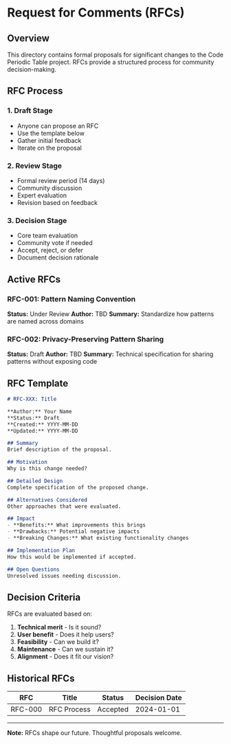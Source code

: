 # Request for Comments (RFCs)

## Overview

This directory contains formal proposals for significant changes to the Code Periodic Table project. RFCs provide a structured process for community decision-making.

## RFC Process

### 1. Draft Stage
- Anyone can propose an RFC
- Use the template below
- Gather initial feedback
- Iterate on the proposal

### 2. Review Stage
- Formal review period (14 days)
- Community discussion
- Expert evaluation
- Revision based on feedback

### 3. Decision Stage
- Core team evaluation
- Community vote if needed
- Accept, reject, or defer
- Document decision rationale

## Active RFCs

### RFC-001: Pattern Naming Convention
**Status:** Under Review
**Author:** TBD
**Summary:** Standardize how patterns are named across domains

### RFC-002: Privacy-Preserving Pattern Sharing
**Status:** Draft
**Author:** TBD
**Summary:** Technical specification for sharing patterns without exposing code

## RFC Template

```markdown
# RFC-XXX: Title

**Author:** Your Name
**Status:** Draft
**Created:** YYYY-MM-DD
**Updated:** YYYY-MM-DD

## Summary
Brief description of the proposal.

## Motivation
Why is this change needed?

## Detailed Design
Complete specification of the proposed change.

## Alternatives Considered
Other approaches that were evaluated.

## Impact
- **Benefits:** What improvements this brings
- **Drawbacks:** Potential negative impacts
- **Breaking Changes:** What existing functionality changes

## Implementation Plan
How this would be implemented if accepted.

## Open Questions
Unresolved issues needing discussion.
```

## Decision Criteria

RFCs are evaluated based on:
1. **Technical merit** - Is it sound?
2. **User benefit** - Does it help users?
3. **Feasibility** - Can we build it?
4. **Maintenance** - Can we sustain it?
5. **Alignment** - Does it fit our vision?

## Historical RFCs

| RFC | Title | Status | Decision Date |
|-----|-------|--------|---------------|
| RFC-000 | RFC Process | Accepted | 2024-01-01 |

---

**Note:** RFCs shape our future. Thoughtful proposals welcome.